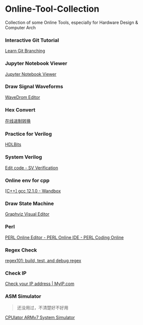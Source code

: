 # Online-Tool-Collection
Collection of some Online Tools, especially for Hardware Design &amp; Computer Arch

### Interactive Git Tutorial

[Learn Git Branching](https://learngitbranching.js.org/?locale=zh_CN)

### Jupyter Notebook Viewer
[Jupyter Notebook Viewer](https://nbviewer.jupyter.org/github/Divsigma/Courses/blob/master/cs231n/assignment1/knn.ipynb)

### Draw Signal Waveforms
[WaveDrom Editor](https://wavedrom.com/editor.html)

### Hex Convert
[在线进制转换](https://tool.oschina.net/hexconvert/)

### Practice for Verilog

[HDLBits](https://hdlbits.01xz.net/wiki/Main_Page)

### System Verilog

[Edit code - SV Verification](https://www.edaplayground.com/)

### Online env for cpp

[[C++\] gcc 12.1.0 - Wandbox](https://wandbox.org/)

### Draw State Machine
[Graphviz Visual Editor](http://magjac.com/graphviz-visual-editor/)

### Perl

[PERL Online Editor - PERL Online IDE - PERL Coding Online](https://www.jdoodle.com/execute-perl-online/)

### Regex Check

[regex101: build, test, and debug regex](https://regex101.com/)

### Check IP

[Check your IP address | MyIP.com](https://www.myip.com/)

### ASM Simulator

> 还没用过，不清楚好不好用

[CPUlator ARMv7 System Simulator](https://cpulator.01xz.net/?sys=arm-de1soc)
